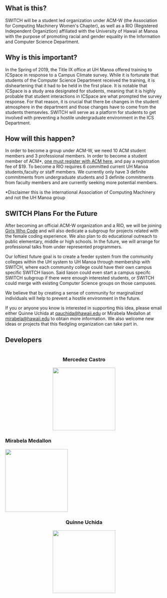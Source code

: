 ## What is this?

SWITCH will be a student led organization under ACM-W (the Association for Computing Machinery Women's Chapter), as well as a RIO (Registered Independent Organiztion) affiliated with the University of Hawaii at Manoa with the purpose of promoting racial and gender equality in the Information and Computer Science Department. 

## Why is this important?
In the Spring of 2019, the Title IX office at UH Manoa offered training to ICSpace in response to a Campus Climate survey. While it is fortunate that students of the Computer Science Department received the training, it is disheartening that it had to be held in the first place. It is notable that ICSpace is a study area designated for students, meaning that it is highly probable that student interactions in ICSpace are what prompted the survey response. For that reason, it is crucial that there be changes in the student atmosphere in the department and those changes have to come from the students themsevles. SWITCH will serve as a platform for students to get involved with preventing a hostile undergraduate environment in the ICS Department. 

## How will this happen?
In order to become a group under ACM-W, we need 10 ACM student members and 3 professional members. In order to become a student member of ACM*, [one must register with ACM here](https://services.acm.org/public/qj/quickjoin/qj_control.cfm?promo=PWEBTOPform_type=Student), and pay a registration fee of $19. 
To become a RIO requires 6 committed current UH Manoa students,faculty or staff members. 
We currently only have 3 definite commitments from undergraduate students and 3 definite commitments from faculty members and are currently seeking more potential members. 

*Disclaimer this is the international Association of Computing Machinery and not the UH Manoa group

## SWITCH Plans For the Future
After becoming an official ACM-W organization and a RIO, we will be joining [Girls Who Code](https://girlswhocode.com/) and will also dedicate a subgroup for projects related with the female coding experience. We also plan to do educational outreach to public elementary, middle or high schools. In the future, we will arrange for professional talks from under represented programmers. 

Our loftiest future goal is to create a feeder system from the community colleges within the UH system to UH Manoa through membership with SWITCH, where each community college could have their own campus specific SWITCH liason. Said liason could even start a campus specifc SWITCH subgroup if there were enough interested students, or SWITCH could merge with existing Computer Science groups on those campuses. 

We believe that by creating a sense of community for marginalized individuals will help to prevent a hostile environment in the future. 

If you or anyone you know is interested in supporting this idea, please email either Quinne Uchida at qauchida@hawaii.edu or Mirabela Medallon at mirabela@hawaii.edu to obtain more information. We also welcome new ideas or projects that this fledgling organization can take part in. 


## Developers
<div>
    <div class="row">
        <div class="column" style="text-align:center">
            <h3>Mercedez Castro</h3>
                <a href="https://mercedezcastro.github.io">
                    <img width="200" height="200" src="https://raw.githubusercontent.com/mercedezcastro/mercedezcastro.github.io/master/IMG_7187.jpg" />
                <a/>
        </div>
        <div class="column" style=text-align:center">
            <h3>Mirabela Medallon</h3>
              <a href="https://miraabela.github.io/">
                      <img width="200" height="200" src="https://miraabela.github.io/images/b.jpg"/>
                </a>
            </div>
        <div class="column" style="text-align:center">
          <h3>Quinne Uchida</h3>
                <a href="https://qauchida.github.io/">  
                    <img  width="200" height="200" src="https://qauchida.github.io/images/quinne.jpg"/>
                </a>
        </div>
    </div>
</div>
